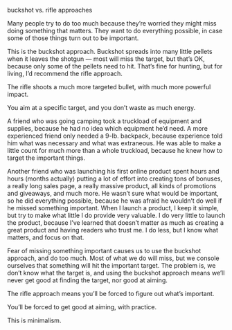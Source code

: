 buckshot vs. rifle approaches

Many people try to do too much because they’re worried they might miss doing
something that matters. They want to do everything possible, in case some of
those things turn out to be important.

This is the buckshot approach. Buckshot spreads into many little pellets when
it leaves the shotgun — most will miss the target, but that’s OK, because only
some of the pellets need to hit. That’s fine for hunting, but for living, I’d
recommend the rifle approach.

The rifle shoots a much more targeted bullet, with much more powerful impact.

You aim at a specific target, and you don’t waste as much energy.

A friend who was going camping took a truckload of equipment and supplies,
because he had no idea which equipment he’d need. A more experienced friend
only needed a 9-lb. backpack, because experience told him what was necessary
and what was extraneous. He was able to make a little count for much more than
a whole truckload, because he knew how to target the important things.

Another friend who was launching his first online product spent hours and hours
(months actually) putting a lot of effort into creating tons of bonuses, a
really long sales page, a really massive product, all kinds of promotions and
giveaways, and much more. He wasn’t sure what would be important, so he did
everything possible, because he was afraid he wouldn’t do well if he missed
something important. When I launch a product, I keep it simple, but try to make
what little I do provide very valuable. I do very little to launch the product,
because I’ve learned that doesn’t matter as much as creating a great product
and having readers who trust me. I do less, but I know what matters, and focus
on that.

Fear of missing something important causes us to use the buckshot approach, and
do too much. Most of what we do will miss, but we console ourselves that
something will hit the important target. The problem is, we don’t know what the
target is, and using the buckshot approach means we’ll never get good at
finding the target, nor good at aiming.

The rifle approach means you’ll be forced to figure out what’s important.

You’ll be forced to get good at aiming, with practice.

This is minimalism.
